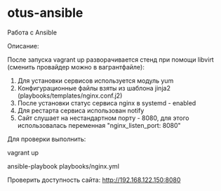 # otus-ansible
Работа с Ansible

Описание:

После запуска vagrant up разворачивается стенд при помощи libvirt (сменить провайдер можно в вагрантфайле):

1. Для установки сервисов используется модуль yum
2. Конфигурационные файлы взяты из шаблона jinja2 (playbooks/templates/nginx.conf.j2)
3. После установки статус сервиса nginx в systemd - enabled
4. Для рестарта сервиса использован notify
5. Сайт слушает на нестандартном порту - 8080, для этого использовалась переменная "nginx_listen_port: 8080"

Для проверки выполнить:


vagrant up

ansible-playbook playbooks/nginx.yml


Проверить доступность сайта:
http://192.168.122.150:8080

